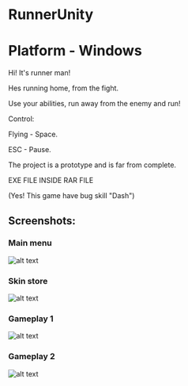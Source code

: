 # RunnerUnity
# Platform - Windows

Hi! It's runner man!

Hes running home, from the fight.

Use your abilities, run away from the enemy and run!

Control:

Flying - Space.

ESC - Pause.




The project is a prototype and is far from complete.

EXE FILE INSIDE RAR FILE

(Yes! This game have bug skill "Dash")

<h2>Screenshots:</h2>

<h3>Main menu</h3>

![alt text](Screenshots/MainMenu.jpg "MainMenu.jpg")

<h3>Skin store</h3>

![alt text](Screenshots/MenuSkinStore.jpg "MenuSkinStore.jpg")

<h3>Gameplay 1</h3>

![alt text](Screenshots/Gameplay1.jpg "Gameplay1.jpg")

<h3>Gameplay 2</h3>

![alt text](Screenshots/Gameplay2.jpg "Gameplay2.jpg")
